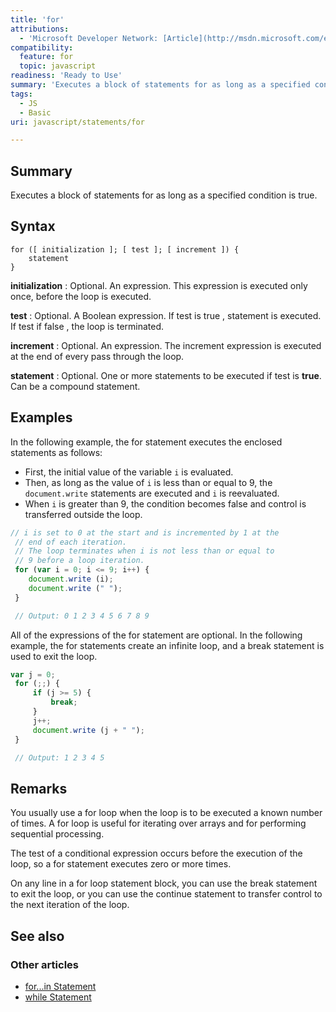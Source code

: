 ```yaml
---
title: 'for'
attributions:
  - 'Microsoft Developer Network: [Article](http://msdn.microsoft.com/en-us/library/ie/s1cyybdf(v=vs.94).aspx)'
compatibility:
  feature: for
  topic: javascript
readiness: 'Ready to Use'
summary: 'Executes a block of statements for as long as a specified condition is true.'
tags:
  - JS
  - Basic
uri: javascript/statements/for

---
```

## Summary

Executes a block of statements for as long as a specified condition is true.

## Syntax

    for ([ initialization ]; [ test ]; [ increment ]) {
        statement
    }

**initialization**
:   Optional. An expression. This expression is executed only once, before the loop is executed.

**test**
:   Optional. A Boolean expression. If test is true , statement is executed. If test if false , the loop is terminated.

**increment**
:   Optional. An expression. The increment expression is executed at the end of every pass through the loop.

**statement**
:   Optional. One or more statements to be executed if test is **true**. Can be a compound statement.

## Examples

In the following example, the for statement executes the enclosed statements as follows:

-   First, the initial value of the variable `i` is evaluated.
-   Then, as long as the value of `i` is less than or equal to 9, the `document.write` statements are executed and `i` is reevaluated.
-   When `i` is greater than 9, the condition becomes false and control is transferred outside the loop.

``` js
// i is set to 0 at the start and is incremented by 1 at the
 // end of each iteration.
 // The loop terminates when i is not less than or equal to
 // 9 before a loop iteration.
 for (var i = 0; i <= 9; i++) {
    document.write (i);
    document.write (" ");
 }

 // Output: 0 1 2 3 4 5 6 7 8 9
```

All of the expressions of the for statement are optional. In the following example, the for statements create an infinite loop, and a break statement is used to exit the loop.

``` js
var j = 0;
 for (;;) {
     if (j >= 5) {
         break;
     }
     j++;
     document.write (j + " ");
 }

 // Output: 1 2 3 4 5
```

## Remarks

You usually use a for loop when the loop is to be executed a known number of times. A for loop is useful for iterating over arrays and for performing sequential processing.

The test of a conditional expression occurs before the execution of the loop, so a for statement executes zero or more times.

On any line in a for loop statement block, you can use the break statement to exit the loop, or you can use the continue statement to transfer control to the next iteration of the loop.

## See also

### Other articles

-   [for...in Statement](/javascript/statements/for_in)
-   [while Statement](/javascript/statements/while)

